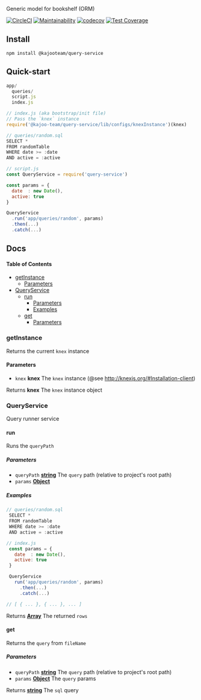 Generic model for bookshelf (ORM)

[![CircleCI](https://circleci.com/gh/contartec-team/query-service.svg?style=shield&circle-token=c36a05f2d3157efde6b11a3c673a5344b50aa6fd)](https://circleci.com/gh/contartec-team/query-service)
[![Maintainability](https://api.codeclimate.com/v1/badges/697621a414e9b6c2fef9/maintainability)](https://codeclimate.com/repos/5eb4a5b0480429014d004aca/maintainability)
[![codecov](https://codecov.io/gh/contartec-team/query-service/branch/ch1399/query-service-publicar-módulo/graph/badge.svg?token=qdJ8YXiva2)](https://codecov.io/gh/contartec-team/query-service)
[![Test Coverage](https://api.codeclimate.com/v1/badges/697621a414e9b6c2fef9/test_coverage)](https://codeclimate.com/repos/5eb4a5b0480429014d004aca/test_coverage)

## Install

`npm install @kajooteam/query-service`

## Quick-start

```js
app/
  queries/
  script.js
  index.js
```

```js
// index.js (aka bootstrap/init file)
// Pass the `knex` instance
require('@kajoo-team/query-service/lib/configs/knexInstance')(knex)
```

```js
// queries/random.sql
SELECT *
FROM randomTable
WHERE date >= :date
AND active = :active
```

```js
// script.js
const QueryService = require('query-service')

const params = {
  date  : new Date(),
  active: true
}

QueryService
  .run('app/queries/random', params)
  .then(...)
  .catch(...)
```

## Docs

<!-- Generated by documentation.js. Update this documentation by updating the source code. -->

#### Table of Contents

-   [getInstance](#getinstance)
    -   [Parameters](#parameters)
-   [QueryService](#queryservice)
    -   [run](#run)
        -   [Parameters](#parameters-1)
        -   [Examples](#examples)
    -   [get](#get)
        -   [Parameters](#parameters-2)

### getInstance

Returns the current `knex` instance

#### Parameters

-   `knex` **knex** The `knex` instance (@see <http://knexjs.org/#Installation-client>)

Returns **knex** The `knex` instance object

### QueryService

Query runner service

#### run

Runs the `queryPath`

##### Parameters

-   `queryPath` **[string](https://developer.mozilla.org/docs/Web/JavaScript/Reference/Global_Objects/String)** The `query` path (relative to project's root path)
-   `params` **[Object](https://developer.mozilla.org/docs/Web/JavaScript/Reference/Global_Objects/Object)**

##### Examples

```javascript
// queries/random.sql
 SELECT *
 FROM randomTable
 WHERE date >= :date
 AND active = :active

// index.js
 const params = {
   date  : new Date(),
   active: true
 }

 QueryService
   run('app/queries/random', params)
     .then(...)
     .catch(...)

// [ { ... }, { ... }, ... ]
```

Returns **[Array](https://developer.mozilla.org/docs/Web/JavaScript/Reference/Global_Objects/Array)** The returned `rows`

#### get

Returns the `query` from `fileName`

##### Parameters

-   `queryPath` **[string](https://developer.mozilla.org/docs/Web/JavaScript/Reference/Global_Objects/String)** The `query` path (relative to project's root path)
-   `params` **[Object](https://developer.mozilla.org/docs/Web/JavaScript/Reference/Global_Objects/Object)** The `query` params

Returns **[string](https://developer.mozilla.org/docs/Web/JavaScript/Reference/Global_Objects/String)** The `sql` query
